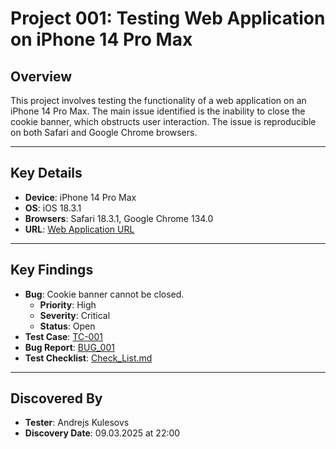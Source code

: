 # Project 001: Testing Web Application on iPhone 14 Pro Max

## Overview
This project involves testing the functionality of a web application on an iPhone 14 Pro Max. The main issue identified is the inability to close the cookie banner, which obstructs user interaction. The issue is reproducible on both Safari and Google Chrome browsers.

---

## Key Details
- **Device**: iPhone 14 Pro Max
- **OS**: iOS 18.3.1
- **Browsers**: Safari 18.3.1, Google Chrome 134.0
- **URL**: [Web Application URL](https://lg.lv/majoklim)

---

## Key Findings
- **Bug**: Cookie banner cannot be closed.
  - **Priority**: High
  - **Severity**: Critical
  - **Status**: Open
- **Test Case**: [TC-001](https://github.com/Kulesovs/QA_Testing_Portfolio/blob/main/Projects_VSC/Project_001/Test_Cases/Exploratory_Tests/TC-001.md)
- **Bug Report**: [BUG_001](https://github.com/Kulesovs/QA_Testing_Portfolio/blob/main/Projects_VSC/Project_001/Bug_Reports/Open_Bugs/BUG_001.md)
- **Test Checklist**: [Check_List.md](https://github.com/Kulesovs/QA_Testing_Portfolio/blob/main/Projects_VSC/Project_001/Check_List.md)
---

## Discovered By
- **Tester**: Andrejs Kulesovs
- **Discovery Date**: 09.03.2025 at 22:00